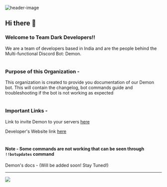 ![header-image](https://user-images.githubusercontent.com/88544216/161545980-40514c30-4d8d-452c-bf84-08efb5f3ed98.png)


## Hi there 👋


### Welcome to Team Dark Developers!!

We are a team of developers based in India and are the people behind the Multi-functional Discord Bot: Demon.

#

### Purpose of this Organization - 

This organization is created to provide you documentation of our Demon bot. This will contain the changelog, bot commands guide and troubleshooting if the bot is not working as expected

#

### Important Links - 

Link to invite Demon to your servers [here](https://bit.ly/Demon-Invite)

Developer's Website link [here](https://fragnite.live)

#

#### Note - Some commands are not working that can be seen through `!!botupdates` command

Demon's docs - (Will be added soon! Stay Tuned!)

-----------


 <a href="https://github.com/ItzzNeo13" alt="https://github.com/ItzzNeo13"><img src="https://img.shields.io/static/v1?style=for-the-badge&label=CREATED%20BY&message=ItzzNeo13&color=000000"></a>
